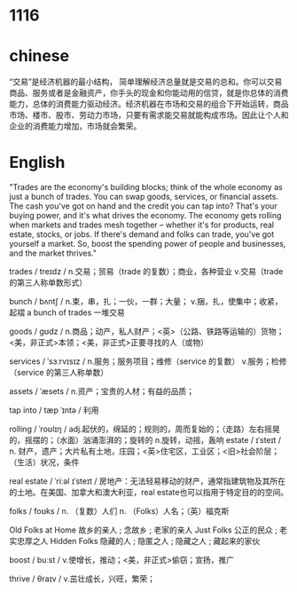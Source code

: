 # 1116

# chinese

“交易”是经济机器的最小结构， 简单理解经济总量就是交易的总和。你可以交易商品、服务或者是金融资产，你手头的现金和你能动用的信贷，就是你总体的消费能力，总体的消费能力驱动经济。经济机器在市场和交易的组合下开始运转，商品市场、楼市、股市、劳动力市场，只要有需求能交易就能构成市场。因此让个人和企业的消费能力增加，市场就会繁荣。

# English

"Trades are the economy's building blocks; think of the whole economy as just a bunch of trades. You can swap goods, services, or financial assets. The cash you've got on hand and the credit you can tap into? That's your buying power, and it's what drives the economy. The economy gets rolling when markets and trades mesh together – whether it's for products, real estate, stocks, or jobs. If there's demand and folks can trade, you've got yourself a market. So, boost the spending power of people and businesses, and the market thrives."

trades / treɪdz / 
n.交易；贸易（trade 的复数）；商业，各种营业
  v.交易（trade 的第三人称单数形式）


bunch / bʌntʃ /
  n.束，串，扎；一伙，一群；大量；
  v.捆，扎，使集中；收紧，起褶
a bunch of trades 一堆交易

goods / ɡʊdz /
n.商品；动产，私人财产；<英>（公路、铁路等运输的）货物；<美，非正式>本领；<美，非正式>正要寻找的人（或物）

services / ˈsɜːrvɪsɪz /
  n.服务；服务项目；维修（service 的复数）
  v.服务；检修（service 的第三人称单数）

 assets / ˈæsets / 
  n.资产；宝贵的人材；有益的品质；

tap into / tæp ˈɪntə /  利用

rolling / ˈroʊlɪŋ /
  adj.起伏的，绵延的；规则的，周而复始的；（走路）左右摇晃的，摇摆的；（水面）汹涌澎湃的；旋转的
  n.旋转，动摇，轰响
estate / ɪˈsteɪt /
n.
财产，遗产；大片私有土地，庄园；<英>住宅区，工业区；<旧>社会阶层；（生活）状况，条件

real estate / ˈriːəl ɪˈsteɪt /
房地产：无法轻易移动的财产，通常指建筑物及其所在的土地。在美国、加拿大和澳大利亚，real estate也可以指用于特定目的的空间。

folks / foʊks / 
n.
（复数）人们
n.
（Folks）人名；（英）福克斯
  
  Old Folks at Home
  故乡的亲人 ; 念故乡 ; 老家的亲人
  Just Folks
  公正的民众 ; 老实忠厚之人
  Hidden Folks
  隐藏的人 ; 隐匿之人 ; 隐藏之人 ; 藏起来的家伙


boost / buːst /
  v.使增长，推动；<美，非正式>偷窃；宣扬，推广
  
thrive  / θraɪv / v.茁壮成长，兴旺，繁荣；